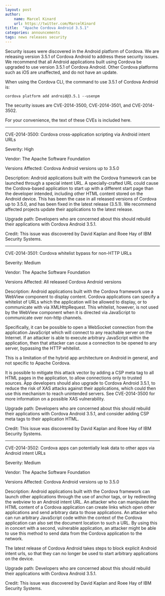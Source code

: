 ```yaml
---
layout: post
author:
    name: Marcel Kinard
    url: https://twitter.com/MarcelKinard
title:  "Apache Cordova Android 3.5.1"
categories: announcements
tags: news releases security
---
```


Security issues were discovered in the Android platform of Cordova. We are releasing version 3.5.1 of Cordova Android to address these security issues. We recommend that all Android applications built using Cordova be upgraded to use version 3.5.1 of Cordova Android. Other Cordova platforms such as iOS are unaffected, and do not have an update.

When using the Cordova CLI, the command to use 3.5.1 of Cordova Android is:

    cordova platform add android@3.5.1 --usenpm

The security issues are CVE-2014-3500, CVE-2014-3501, and CVE-2014-3502.

For your convenience, the text of these CVEs is included here.

<!--more-->

____

CVE-2014-3500: Cordova cross-application scripting via Android intent URLs


Severity: High

Vendor:
The Apache Software Foundation

Versions Affected:
Cordova Android versions up to 3.5.0

Description:
Android applications built with the Cordova framework can be launched through
a special intent URL. A specially-crafted URL could cause the Cordova-based
application to start up with a different start page than the developer
intended, including other HTML content stored on the Android device. This has
been the case in all released versions of Cordova up to  3.5.0, and has been
fixed in the latest release (3.5.1). We recommend affected projects update
their applications to the latest release.

Upgrade path:
Developers who are concerned about this should rebuild their applications with
Cordova Android 3.5.1.

Credit:
This issue was discovered by David Kaplan and Roee Hay of IBM Security Systems.

____

CVE-2014-3501: Cordova whitelist bypass for non-HTTP URLs


Severity: Medium

Vendor:
The Apache Software Foundation

Versions Affected:
All released Cordova Android versions

Description:
Android applications built with the Cordova framework use a WebView component
to display content. Cordova applications can specify a whitelist of URLs which
the application will be allowed to display, or to communicate with via
XMLHttpRequest. This whitelist, however, is not used by the WebView component
when it is directed via JavaScript to communicate over non-http channels.

Specifically, it can be possible to open a WebSocket connection from the
application JavaScript which will connect to any reachable server on the
Internet. If an attacker is able to execute arbitrary JavaScript within the
application, then that attacker can cause a connection to be opened to any
server, bypassing the HTTP whitelist.

This is a limitation of the hybrid app architecture on Android in general, and
not specific to Apache Cordova.

It is possible to mitigate this attack vector by adding a CSP meta tag to all
HTML pages in the application, to allow connections only to trusted sources.
App developers should also upgrade to Cordova Android 3.5.1, to reduce the risk
of XAS attacks against their applications, which could then use this mechanism
to reach unintended servers. See CVE-2014-3500 for more information on a
possible XAS vulnerability.

Upgrade path:
Developers who are concerned about this should rebuild their applications with
Cordova Android 3.5.1, and consider adding CSP meta tags to their application
HTML.

Credit:
This issue was discovered by David Kaplan and Roee Hay of IBM Security Systems.

____

CVE-2014-3502: Cordova apps can potentially leak data to other apps via Android
intent URLs


Severity: Medium

Vendor:
The Apache Software Foundation

Versions Affected:
Cordova Android versions up to 3.5.0

Description:
Android applications built with the Cordova framework can launch other
applications through the use of anchor tags, or by redirecting the webview to
an Android intent URL. An attacker who can manipulate the HTML content of a
Cordova application can create links which open other applications and send
arbitrary data to those applications. An attacker who can run arbitrary
JavaScript code within the context of the Cordova application can also set the
document location to such a URL. By using this in concert with a second,
vulnerable application, an attacker might be able to use this method to send
data from the Cordova application to the network.

The latest release of Cordova Android takes steps to block explicit Android
intent urls, so that they can no longer be used to start arbitrary applications
on the device.

Upgrade path:
Developers who are concerned about this should rebuild their applications with
Cordova Android 3.5.1.

Credit:
This issue was discovered by David Kaplan and Roee Hay of IBM Security Systems.
